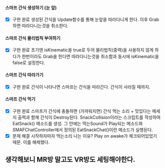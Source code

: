 #### 스마프 간식 생성하기 (눈 앞)
- [x] 구현 완료
생성된 간식을 Update함수를 통해 눈앞을 따라다니게 한다. 이후 Grab하면 따라다니는것을 취소한다. 
#### 스마프 간식 물리법칙 부여하기
- [x] 구현 완료
초기엔 isKinematic을 true로 두어 물리법칙(중력)을 사용하지 않게 하다가 한번이라도 Grab을 한다면 따라다니는것을 취소함과 동시에 isKinematic을 false로 설정한다.
#### 스마프 간식 따라가기
- [x] 구현 완료
간식이 나타나면 스마프는 간식을 따라간다. 간식이 사라질 때까지.
#### 스마프 간식 먹기
- [x] 구현 완료
스마프가 간식에 충돌하면 (가까워지면) 간식 먹는 소리 + 맛있다는 메세지 출력과 함께 간식이 Destroy된다.
SnackCollision이라는 스크립트를 작성하여 EatSnack() 메소드를 생성. 그 안에는 먹는Sound가 Play되는 메소드와 SMAFChatController에서 정의된 EatSnackChat()이란 메소드가 실행된다.
- [x] 문제 해결
시작하자마자 먹는소리 나는 이유? Play on awake가 체크되어있었기 때문. 이를 해제했다.
## 생각해보니 MR방 말고도 VR방도 세팅해야한다.